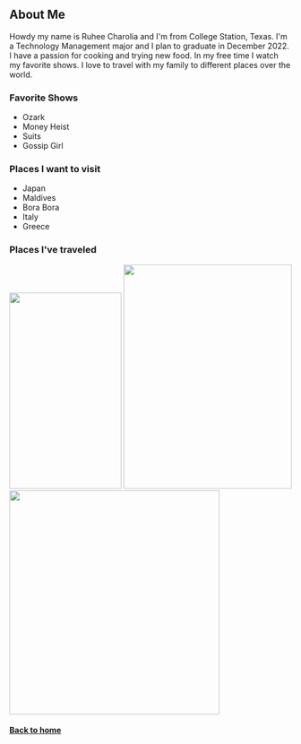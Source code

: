 ## About Me

Howdy my name is Ruhee Charolia and I'm from College Station, Texas. I'm a Technology Management major and I plan to graduate in December 2022. 
I have a passion for cooking and trying new food. In my free time I watch my favorite shows. I love to travel with my family to different places over the world. 

### Favorite Shows
- Ozark
- Money Heist
- Suits
- Gossip Girl

### Places I want to visit
- Japan
- Maldives
- Bora Bora
- Italy
- Greece

### Places I've traveled 

<img src="https://user-images.githubusercontent.com/98358771/152855137-c52b5d81-f37c-4a3f-abf6-965ae9b8b4de.jpeg" width="200" height="350">   
<img src="https://user-images.githubusercontent.com/98358771/152855634-2db5f194-c816-4ba4-bb21-5f8e24700f6b.jpeg" width="300" height="400">
<img src="https://user-images.githubusercontent.com/98358771/152855859-ceb19acc-78c5-4ee1-bf69-a4a6d1b951b1.jpeg" width="375" height="400">

#### [Back to home](index.md)
